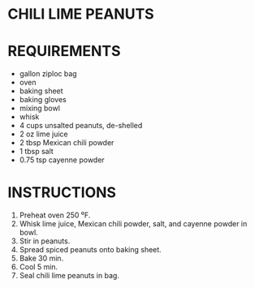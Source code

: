 # CHILI LIME PEANUTS

# REQUIREMENTS

* gallon ziploc bag
* oven
* baking sheet
* baking gloves
* mixing bowl
* whisk
* 4 cups unsalted peanuts, de-shelled
* 2 oz lime juice
* 2 tbsp Mexican chili powder
* 1 tbsp salt
* 0.75 tsp cayenne powder

# INSTRUCTIONS

1. Preheat oven 250 ⁰F.
2. Whisk lime juice, Mexican chili powder, salt, and cayenne powder in bowl.
3. Stir in peanuts.
4. Spread spiced peanuts onto baking sheet.
5. Bake 30 min.
6. Cool 5 min.
7. Seal chili lime peanuts in bag.
